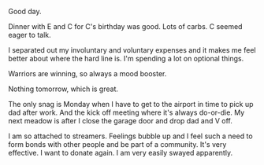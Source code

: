 Good day.

Dinner with E and C for C's birthday was good. Lots of carbs. C seemed eager to talk.

I separated out my involuntary and voluntary expenses and it makes me feel better about where the hard line is. I'm spending a lot on optional things.

Warriors are winning, so always a mood booster.

Nothing tomorrow, which is great.

The only snag is Monday when I have to get to the airport in time to pick up dad after work. And the kick off meeting where it's always do-or-die. My next meadow is after I close the garage door and drop dad and V off.

I am so attached to streamers. Feelings bubble up and I feel such a need to form bonds with other people and be part of a community. It's very effective. I want to donate again. I am very easily swayed apparently.
